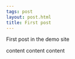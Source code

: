```yaml
---
tags: post
layout: post.html
title: First post
---
```

First post in the demo site

content content content
